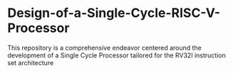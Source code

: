 # Design-of-a-Single-Cycle-RISC-V-Processor
This repository is a comprehensive endeavor centered around the development of a Single Cycle Processor tailored for the RV32I instruction set architecture 
